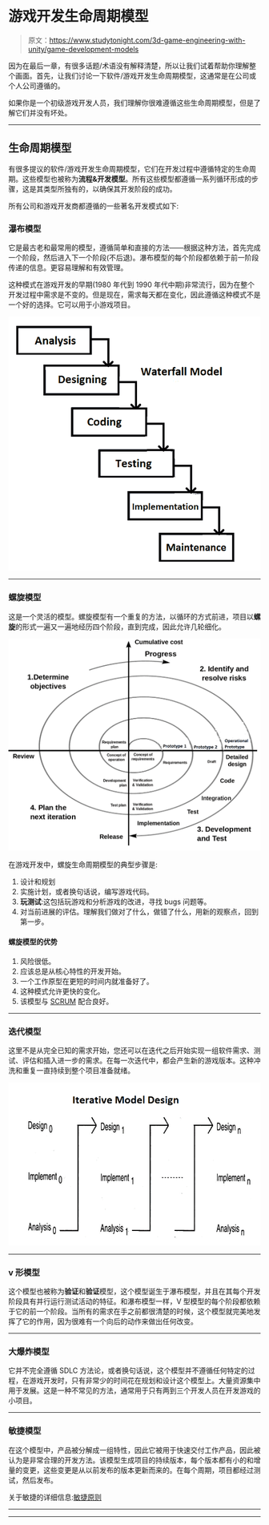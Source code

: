 # 游戏开发生命周期模型

> 原文：<https://www.studytonight.com/3d-game-engineering-with-unity/game-development-models>

因为在最后一章，有很多话题/术语没有解释清楚，所以让我们试着帮助你理解整个画面。首先，让我们讨论一下软件/游戏开发生命周期模型，这通常是在公司或个人公司遵循的。

如果你是一个初级游戏开发人员，我们理解你很难遵循这些生命周期模型，但是了解它们并没有坏处。

* * *

## 生命周期模型

有很多提议的软件/游戏开发生命周期模型，它们在开发过程中遵循特定的生命周期。这些模型也被称为**流程&开发模型**。所有这些模型都遵循一系列循环形成的步骤，这是其类型所独有的，以确保其开发阶段的成功。

所有公司和游戏开发商都遵循的一些著名开发模式如下:

### 瀑布模型

它是最古老和最常用的模型，遵循简单和直接的方法——根据这种方法，首先完成一个阶段，然后进入下一个阶段(不后退)。瀑布模型的每个阶段都依赖于前一阶段传递的信息。更容易理解和有效管理。

这种模式在游戏开发的早期(1980 年代到 1990 年代中期)非常流行，因为在整个开发过程中需求是不变的。但是现在，需求每天都在变化，因此遵循这种模式不是一个好的选择。它可以用于小游戏项目。

![Waterfall Game Development Model](img/17eab09a16669cc48c94e38d62ce4987.png)

* * *

### 螺旋模型

这是一个灵活的模型。螺旋模型有一个重复的方法，以循环的方式前进，项目以**螺旋**的形式一遍又一遍地经历四个阶段，直到完成，因此允许几轮细化。

![Spiral Game Development Model](img/e5d07aedb169c05d40d962d9be3701ff.png)

在游戏开发中，螺旋生命周期模型的典型步骤是:

1.  设计和规划
2.  实施计划，或者换句话说，编写游戏代码。
3.  **玩测试**:这包括玩游戏和分析游戏的改进，寻找 bugs 问题等。
4.  对当前进展的评估。理解我们做对了什么，做错了什么，用新的观察点，回到第一步。

#### 螺旋模型的优势

1.  风险很低。
2.  应该总是从核心特性的开发开始。
3.  一个工作原型在更短的时间内就准备好了。
4.  这种模式允许更快的变化。
5.  该模型与 [SCRUM](/scrum-framework/) 配合良好。

* * *

### 迭代模型

这里不是从完全已知的需求开始，您还可以在迭代之后开始实现一组软件需求、测试、评估和插入进一步的需求。在每一次迭代中，都会产生新的游戏版本。这种冲洗和重复一直持续到整个项目准备就绪。

![Iterative Game Development Model](img/6fdd9f8c5b24635e85723f1a6c5887bc.png)

* * *

### v 形模型

这个模型也被称为**验证**和**验证**模型，这个模型诞生于瀑布模型，并且在其每个开发阶段具有并行运行测试活动的特征。和瀑布模型一样，V 型模型的每个阶段都依赖于它的前一个阶段。当所有的需求在手之前都很清楚的时候，这个模型就完美地发挥了它的作用，因为很难有一个向后的动作来做出任何改变。

* * *

### 大爆炸模型

它并不完全遵循 SDLC 方法论，或者换句话说，这个模型并不遵循任何特定的过程，在游戏开发时，只有非常少的时间花在规划和设计这个模型上。大量资源集中用于发展。这是一种不常见的方法，通常用于只有两到三个开发人员在开发游戏的小项目。

* * *

### 敏捷模型

在这个模型中，产品被分解成一组特性，因此它被用于快速交付工作产品，因此被认为是非常合理的开发方法。该模型生成项目的持续版本，每个版本都有小的和增量的变更，这些变更是从以前发布的版本更新而来的。在每个周期，项目都经过测试，然后发布。

关于敏捷的详细信息:[敏捷原则](/scrum-framework/agile-principles)

* * *

* * *